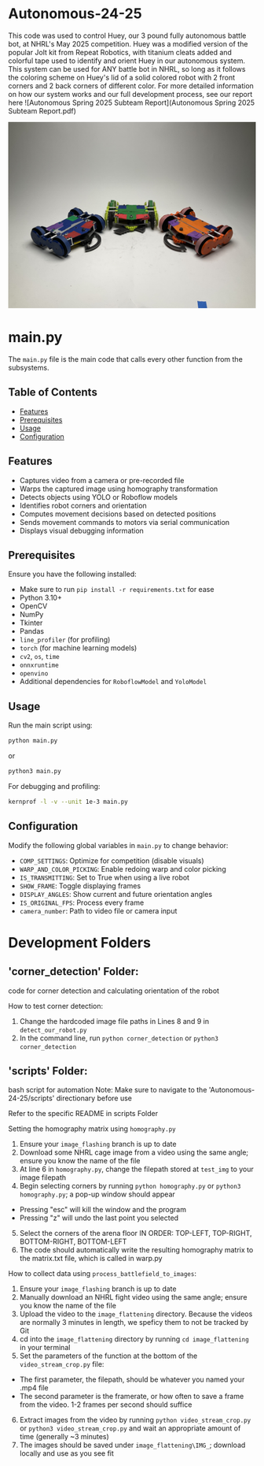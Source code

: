 # Autonomous-24-25
This code was used to control Huey, our 3 pound fully autonomous battle bot, at NHRL's May 2025 competition. Huey was a modified version of the popular Jolt kit from Repeat Robotics, with titanium cleats added and colorful tape used to identify and orient Huey in our autonomous system. This system can be used for ANY battle bot in NHRL, so long as it follows the coloring scheme on Huey's lid of a solid colored robot with 2 front corners and 2 back corners of different color. For more detailed information on how our system works and our full development process, see our report here ![Autonomous Spring 2025 Subteam Report](Autonomous Spring 2025 Subteam Report.pdf)

![Huey Image](triple_huey.jpg)


# main.py

The `main.py` file is the main code that calls every other function from the subsystems.

## Table of Contents
- [Features](#features)
- [Prerequisites](#prerequisites)
- [Usage](#usage)
- [Configuration](#configuration)

## Features
- Captures video from a camera or pre-recorded file
- Warps the captured image using homography transformation
- Detects objects using YOLO or Roboflow models
- Identifies robot corners and orientation
- Computes movement decisions based on detected positions
- Sends movement commands to motors via serial communication
- Displays visual debugging information

## Prerequisites
Ensure you have the following installed:
- Make sure to run `pip install -r requirements.txt` for ease
- Python 3.10+
- OpenCV
- NumPy
- Tkinter
- Pandas
- `line_profiler` (for profiling)
- `torch` (for machine learning models)
- `cv2`, `os`, `time`
- `onnxruntime`
- `openvino`
- Additional dependencies for `RoboflowModel` and `YoloModel`

## Usage
Run the main script using:
```bash
python main.py
```
or 
```bash
python3 main.py
```
For debugging and profiling:
```bash
kernprof -l -v --unit 1e-3 main.py
```

## Configuration
Modify the following global variables in `main.py` to change behavior:

- `COMP_SETTINGS`: Optimize for competition (disable visuals)
- `WARP_AND_COLOR_PICKING`: Enable redoing warp and color picking
- `IS_TRANSMITTING`: Set to True when using a live robot
- `SHOW_FRAME`: Toggle displaying frames
- `DISPLAY_ANGLES`: Show current and future orientation angles
- `IS_ORIGINAL_FPS`: Process every frame
- `camera_number`: Path to video file or camera input


# Development Folders

## 'corner_detection' Folder:

code for corner detection and calculating orientation of the robot

How to test corner detection:
1. Change the hardcoded image file paths in Lines 8 and 9 in `detect_our_robot.py`
2. In the command line, run `python corner_detection` or `python3 corner_detection`

## 'scripts' Folder: 

bash script for automation Note: Make sure to navigate to the 'Autonomous-24-25/scripts' directionary before use

Refer to the specific README in scripts Folder

Setting the homography matrix using `homography.py`
1. Ensure your `image_flashing` branch is up to date
2. Download some NHRL cage image from a video using the same angle; ensure you know the name of the file
3. At line 6 in `homography.py`, change the filepath stored at `test_img` to your image filepath
4. Begin selecting corners by running `python homography.py` or `python3 homography.py`; a pop-up window should appear
- Pressing "esc" will kill the window and the program
- Pressing "z" will undo the last point you selected 
5. Select the corners of the arena floor IN ORDER: TOP-LEFT, TOP-RIGHT, BOTTOM-RIGHT, BOTTOM-LEFT
6. The code should automatically write the resulting homography matrix to the matrix.txt file, which is called in warp.py

How to collect data using `process_battlefield_to_images`:
1. Ensure your `image_flashing` branch is up to date
2. Manually download an NHRL fight video using the same angle; ensure you know the name of the file
3. Upload the video to the `image_flattening` directory. Because the videos are normally 3 minutes in length, we speficy them to not be tracked by Git
4. cd into the `image_flattening` directory by running `cd image_flattening` in your terminal
5. Set the parameters of the function at the bottom of the `video_stream_crop.py` file:
- The first parameter, the filepath, should be whatever you named your .mp4 file
- The second parameter is the framerate, or how often to save a frame from the video. 1-2 frames per second should suffice
6. Extract images from the video by running `python video_stream_crop.py` or `python3 video_stream_crop.py` and wait an appropriate amount of time (generally ~3 minutes)
7. The images should be saved under `image_flattening\IMG_`; download locally and use as you see fit